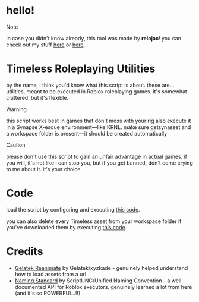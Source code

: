 # hello!
> [!NOTE]
> in case you didn't know already, this tool was made by **relojac**! you can check out my stuff [here](https://www.youtube.com/@relojac) or [here](https://www.youtube.com/@r_lojac)...

# Timeless Roleplaying Utilities
by the name, i think you'd know what this script is about.
these are... utilities, meant to be executed in Roblox roleplaying games.
it's somewhat cluttered, but it's flexible.
> [!WARNING]
> this script works best in games that don't mess with your rig
> also execute it in a Synapse X-esque environment—like KRNL. make sure getsynasset and a workspace folder is present—it should be created automatically

> [!CAUTION]
> please don't use this script to gain an unfair advantage in actual games.
> if you will, it's not like i can stop you, but if you get banned, don't come crying to me about it. it's your choice.

# Code
load the script by configuring and executing [this code](https://github.com/relojac/TimelessRPUtils/blob/main/EXECUTEME.lua).

you can also delete every Timeless asset from your workspace folder if you've downloaded them by executing [this code](https://github.com/relojac/TimelessRPUtils/blob/main/EXECUTEME.lua).

# Credits
- [Gelatek Reanimate](https://github.com/Gelatekussy/GelatekReanimate/tree/main) by Gelatek/xyzkade - genuinely helped understand how to load assets from a url
- [Naming Standard](https://github.com/unified-naming-convention/NamingStandard/tree/main) by ScriptUNC/Unified Naming Convention - a well documented API for Roblox executors. genuinely learned a lot from here (and it's so POWERFUL..!!)
